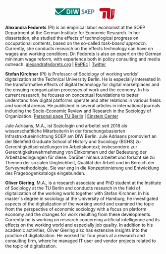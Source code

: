 
<p align="center"><img src="../Logo_DIW-SOEP_Farbe_Web.svg.582787.gif" width=150/> <img src="../tu-berlin-logo.svg" width=50/></p>

**Alexandra Fedorets** (PI) is an empirical labor economist at the SOEP Department at the German Institute for Economic Research. In her dissertation, she studied the effects of technological progress on occupational contents, based on the so-called *task-based approach*. Currently, she conducts research on the effects technology can have on wages and working conditions. Dr. Fedorets is also an expert on the German minimum wage reform, with experience both in policy consulting and media outreach. [alexandrafedorets.org](https://alexandrafedorets.org/) | [RePEc](https://ideas.repec.org/f/pfe457.html) | [Twitter](https://twitter.com/_a_fedorets_?lang=de)

**Stefan Kirchner** (PI) is Professor of Sociology of working worlds’ digitalization at the Technical University Berlin. He is especially interested in the transformative effects of digital technology for digital marketplaces and the ensuing reorganization processes of work and the economy. In his current research, he focuses on conceptual foundations to better understand how digital platforms operate and alter relations in various fields and societal arenas. He published in several articles in international journals including the Socio-Economic Review and Research in the Sociology of Organization. [Personal page TU Berlin](https://www.da.tu-berlin.de/v_menue/mitarbeiterinnen/prof_dr_stefan_kirchner/) | [Einstein Center](https://web2.ecdf.tu-berlin.de/ueber-uns/professorinnen/prof-dr-stefan-kirchner/)

Jule Adriaans, M.A., ist Soziologin und arbeitet seit 2018 als wissenschaftliche Mitarbeiterin in der forschungsbasierten Infrastruktureinrichtung SOEP am DIW Berlin. Jule Adriaans promoviert an der Bielefeld Graduate School of History and Sociology (BGHS) zu Gerechtigkeitseinstellungen im Arbeitskontext; insbesondere zur Gerechtigkeitswahrnehmung von Einkommen und der Bedeutung der Arbeitsbedingungen für diese. Darüber hinaus arbeitet und forscht sie zu Themen der sozialen Ungleichheit, Qualität der Arbeit und im Bereich der Surveymethodologie. Sie war eng in die Konzeptionierung und Entwicklung des Fragebogenkatalogs eingebunden. 

**Oliver Giering**, M.A., is a research associate and PhD student at the Institute of Sociology at the TU Berlin and conducts research in the field of digitalization of the working world together with Stefan Kirchner. In his master's degree in sociology at the University of Hamburg, he investigated aspects of the digitalization of the working world and examined the topic from the perspective of economic sociology with a focus on platform economy and the changes for work resulting from these developments. Currently he is working on research concerning artificial intelligence and its effects on the working world and especially job quality. In addition to his academic activities, Oliver Giering also has extensive insights into the practice of digitalization. He worked for four years at a research and consulting firm, where he managed IT user and vendor projects related to the topic of digitalization.
